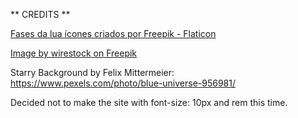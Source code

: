 ** CREDITS **

<a href="https://www.flaticon.com/br/icones-gratis/fases-da-lua" title="fases da lua ícones">Fases da lua ícones criados por Freepik - Flaticon</a>

<a href="https://www.freepik.com/free-photo/beautiful-glowing-gray-full-moon_29302752.htm#fromView=search&page=1&position=1&uuid=9cff85f2-7374-4cc4-904d-7e2dc92d0655">Image by wirestock on Freepik</a>

Starry Background by Felix Mittermeier: https://www.pexels.com/photo/blue-universe-956981/

Decided not to make the site with font-size: 10px  and rem this time.